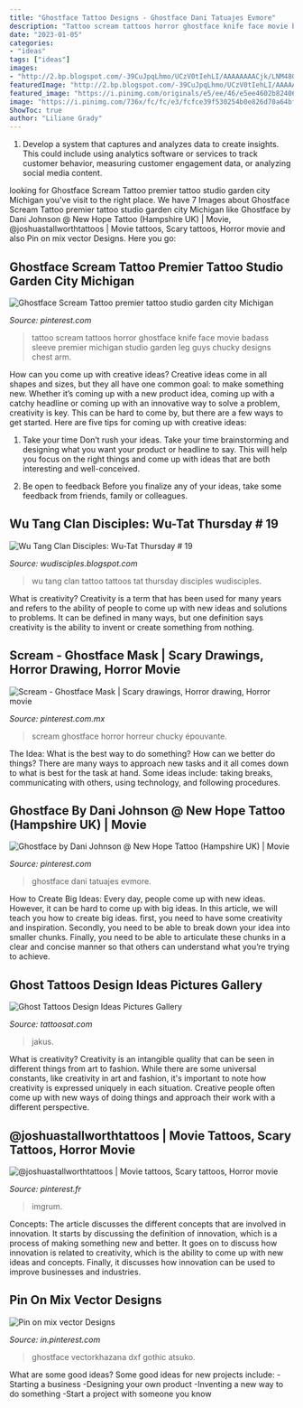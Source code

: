 ```yaml
---
title: "Ghostface Tattoo Designs - Ghostface Dani Tatuajes Evmore"
description: "Tattoo scream tattoos horror ghostface knife face movie badass sleeve premier michigan studio garden leg guys chucky designs chest arm"
date: "2023-01-05"
categories:
- "ideas"
tags: ["ideas"]
images:
- "http://2.bp.blogspot.com/-39CuJpqLhmo/UCzV0tIehLI/AAAAAAAACjk/LNM48GCznrA/s1600/AzGqJ3lCYAAkyef.jpg"
featuredImage: "http://2.bp.blogspot.com/-39CuJpqLhmo/UCzV0tIehLI/AAAAAAAACjk/LNM48GCznrA/s1600/AzGqJ3lCYAAkyef.jpg"
featured_image: "https://i.pinimg.com/originals/e5/ee/46/e5ee4602b8240676c714348a3491e292.jpg"
image: "https://i.pinimg.com/736x/fc/fc/e3/fcfce39f530254b0e826d70a64bf2b2e--horror-art-scream-tattoo-ghostface.jpg"
ShowToc: true
author: "Liliane Grady"
---
```



1. Develop a system that captures and analyzes data to create insights. This could include using analytics software or services to track customer behavior, measuring customer engagement data, or analyzing social media content. 

	

		
looking for Ghostface Scream Tattoo premier tattoo studio garden city Michigan you've visit to the right place. We have 7 Images about Ghostface Scream Tattoo premier tattoo studio garden city Michigan like Ghostface by Dani Johnson @ New Hope Tattoo (Hampshire UK) | Movie, @joshuastallworthtattoos | Movie tattoos, Scary tattoos, Horror movie and also Pin on mix vector Designs. Here you go:
		
    
## Ghostface Scream Tattoo Premier Tattoo Studio Garden City Michigan

<img loading=lazy src="https://i.pinimg.com/originals/64/7f/4f/647f4fecf16868f0712bc726cbd6ce4a.jpg" onerror="this.onerror=null;this.src='https://tse2.mm.bing.net/th?id=OIP.StZj3mDLzGUG1RFY3LSj7gHaJ4&amp;pid=15.1';" alt="Ghostface Scream Tattoo premier tattoo studio garden city Michigan">

_Source: pinterest.com_

>tattoo scream tattoos horror ghostface knife face movie badass sleeve premier michigan studio garden leg guys chucky designs chest arm. 

	

How can you come up with creative ideas?
Creative ideas come in all shapes and sizes, but they all have one common goal: to make something new. Whether it’s coming up with a new product idea, coming up with a catchy headline or coming up with an innovative way to solve a problem, creativity is key. This can be hard to come by, but there are a few ways to get started. Here are five tips for coming up with creative ideas:
1. Take your time
Don’t rush your ideas. Take your time brainstorming and designing what you want your product or headline to say. This will help you focus on the right things and come up with ideas that are both interesting and well-conceived.

2. Be open to feedback
Before you finalize any of your ideas, take some feedback from friends, family or colleagues.

    
## Wu Tang Clan Disciples: Wu-Tat Thursday # 19

<img loading=lazy src="http://2.bp.blogspot.com/-39CuJpqLhmo/UCzV0tIehLI/AAAAAAAACjk/LNM48GCznrA/s1600/AzGqJ3lCYAAkyef.jpg" onerror="this.onerror=null;this.src='https://tse1.mm.bing.net/th?id=OIP.o1xAQ7VTfx4RkjYzAoWQegHaFa&amp;pid=15.1';" alt="Wu Tang Clan Disciples: Wu-Tat Thursday # 19">

_Source: wudisciples.blogspot.com_

>wu tang clan tattoo tattoos tat thursday disciples wudisciples. 

	

What is creativity?
Creativity is a term that has been used for many years and refers to the ability of people to come up with new ideas and solutions to problems. It can be defined in many ways, but one definition says creativity is the ability to invent or create something from nothing.

    
## Scream - Ghostface Mask | Scary Drawings, Horror Drawing, Horror Movie

<img loading=lazy src="https://i.pinimg.com/736x/fc/fc/e3/fcfce39f530254b0e826d70a64bf2b2e--horror-art-scream-tattoo-ghostface.jpg" onerror="this.onerror=null;this.src='https://tse2.mm.bing.net/th?id=OIP.3iDOru-McGLem_T5RDyQ0gHaMO&amp;pid=15.1';" alt="Scream - Ghostface Mask | Scary drawings, Horror drawing, Horror movie">

_Source: pinterest.com.mx_

>scream ghostface horror horreur chucky épouvante. 

	

The Idea: What is the best way to do something?
How can we better do things? There are many ways to approach new tasks and it all comes down to what is best for the task at hand. Some ideas include: taking breaks, communicating with others, using technology, and following procedures.

    
## Ghostface By Dani Johnson @ New Hope Tattoo (Hampshire UK) | Movie

<img loading=lazy src="https://i.pinimg.com/originals/b3/15/40/b315408fc8e16eec93430ae37b171d56.jpg" onerror="this.onerror=null;this.src='https://tse1.mm.bing.net/th?id=OIP.ZfhaRzlxFkSaiL0yp7OqBAHaHa&amp;pid=15.1';" alt="Ghostface by Dani Johnson @ New Hope Tattoo (Hampshire UK) | Movie">

_Source: pinterest.com_

>ghostface dani tatuajes evmore. 

	

How to Create Big Ideas:
Every day, people come up with new ideas. However, it can be hard to come up with big ideas. In this article, we will teach you how to create big ideas. first, you need to have some creativity and inspiration. Secondly, you need to be able to break down your idea into smaller chunks. Finally, you need to be able to articulate these chunks in a clear and concise manner so that others can understand what you’re trying to achieve.

    
## Ghost Tattoos Design Ideas Pictures Gallery

<img loading=lazy src="https://tattoosat.com/wp-content/uploads/2015/02/ghost-tattoo-10.jpg" onerror="this.onerror=null;this.src='https://tse1.mm.bing.net/th?id=OIP.P5XLXxDkFV20i5BuiYNqpAHaKX&amp;pid=15.1';" alt="Ghost Tattoos Design Ideas Pictures Gallery">

_Source: tattoosat.com_

>jakus. 

	

What is creativity?
Creativity is an intangible quality that can be seen in different things from art to fashion. While there are some universal constants, like creativity in art and fashion, it's important to note how creativity is expressed uniquely in each situation. Creative people often come up with new ways of doing things and approach their work with a different perspective.

    
## @joshuastallworthtattoos | Movie Tattoos, Scary Tattoos, Horror Movie

<img loading=lazy src="https://i.pinimg.com/originals/e5/ee/46/e5ee4602b8240676c714348a3491e292.jpg" onerror="this.onerror=null;this.src='https://tse4.mm.bing.net/th?id=OIP.rh5uS4ueWKLKCGs3MNnXxwHaHa&amp;pid=15.1';" alt="@joshuastallworthtattoos | Movie tattoos, Scary tattoos, Horror movie">

_Source: pinterest.fr_

>imgrum. 

	

Concepts:
The article discusses the different concepts that are involved in innovation. It starts by discussing the definition of innovation, which is a process of making something new and better. It goes on to discuss how innovation is related to creativity, which is the ability to come up with new ideas and concepts. Finally, it discusses how innovation can be used to improve businesses and industries.

    
## Pin On Mix Vector Designs

<img loading=lazy src="https://i.pinimg.com/736x/db/50/fd/db50fd4f9a5095c4c81ad4734ee66c25.jpg" onerror="this.onerror=null;this.src='https://tse3.mm.bing.net/th?id=OIP.iFch2O-ugzKHWDcUIUYV0AAAAA&amp;pid=15.1';" alt="Pin on mix vector Designs">

_Source: in.pinterest.com_

>ghostface vectorkhazana dxf gothic atsuko. 

	

What are some good ideas?
Some good ideas for new projects include: 
-Starting a business 
-Designing your own product 
-Inventing a new way to do something 
-Start a project with someone you know

